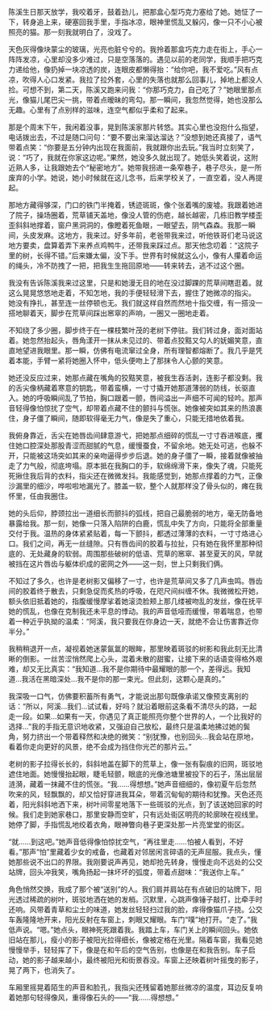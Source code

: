 陈溪生日那天放学，我咬着牙，鼓着劲儿，把那盒心型巧克力塞给了她。她怔了一下，转身追上来，硬塞回我手里，手指冰凉，眼神里慌乱又躲闪，像一只不小心被照亮的猫。那一刻我就明白了，没戏了。

天色灰得像块蒙尘的玻璃，光亮也脏兮兮的。我拎着那盒巧克力走在街上，手心一阵阵发凉，心里却没多少难过，只是空落落的。遇见以前的老同学，我顺手把巧克力递给他，像扔掉一块凉透的炭，连眼皮都懒得抬：“给你吧，我不爱吃。”风有点凉，吹得人心口发紧。我拉了拉外套，心里的失落也就那么回事儿，掉地上都没人捡。可想不到，第二天，陈溪又跑来问我：“你那巧克力，自己吃了？”她眼里那点光，像猫儿尾巴尖一挑，带着点暧昧的弯勾。那一瞬间，我忽然觉得，她也没那么无趣。心里有了点别样的滋味，连空气都似乎柔和了起来。

那是个周末下午，我闲着没事，晃到陈溪家那片转悠。其实心里也没抱什么指望，电话拨出去，不过是随口问句：“要不要出来溜达溜达？”没想到她还真接了，语气带着点笑：“你要是五分钟内出现在我面前，我就跟你出去玩。”我当时立刻笑了，说：“巧了，我就在你家这边呢。”果然，她没多久就出现了。她低头笑着说，这附近熟人多，让我跟她去个“秘密地方”。她带我拐进一条窄巷子，巷子尽头，是一所废弃的小学。她说，她小时候就在这儿念书，后来学校关了，一直空着，没人再提起。

那地方藏得够深，门口的铁门半掩着，锈迹斑斑，像个张着嘴的废墟。我跟着她进了院子，操场圈着，荒草铺天盖地，像没人管的伤疤，越长越密，几栋旧教学楼歪歪斜斜地撑着，窗户黑洞洞的，像瞪着死鱼眼，一眼望去，阴气森森。我那一瞬间，头皮发麻。这地方，我来过。好多年前，老爸带我来过，听他铁哥们老马说这地方要卖，盘算着弄下来养点鸡鸭牛，还带我来踩过点。那天他念叨着：“这院子里的树，长得不错。”后来嫌太偏，没下手。世界有时候就这么小，像有人攥着命运的绳头，冷不防拽了一把，把我生生拖回原地——转来转去，逃不过这个圈。

我没有告诉陈溪我来过这里，只是和她漫无目的地在没过脚踝的荒草间瞎逛着。就这么晃晃悠悠地走着，不知怎地，我的手便轻轻滑下去，握住了她微凉的指尖。 她没有挣扎，甚至连一丝停顿也无。我们就这样自然而然地十指交缠，有一搭没一搭地聊着天，脚步在荒草间踩出窸窣的声响，一圈又一圈地走着。

不知绕了多少圈，脚步终于在一棵枝繁叶茂的老树下停驻。我们转过身，面对面站着。她忽然抬起头，唇角漾开一抹从未见过的、带着点狡黠又勾人的妩媚笑意，直直地望进我眼里。那一瞬，仿佛有电流窜过全身，所有理智都熔断了。我几乎是凭着本能，手臂一紧将她圈入怀中，低头便吻上了那抹令人心颤的笑意。

她还没反应过来，她那点藏在嘴角的狡黠笑意，被我生吞活剥，连影子都没剩。我的舌尖像柄藏着寒意的钥匙，带着蛮横，一寸寸撬开她那道薄弱的防线，长驱直入。她的呼吸瞬间乱了节拍，胸口跟着一颤，唇间溢出一声细不可闻的轻吟。那声音轻得像怕惊扰了空气，却带着点藏不住的颤抖与慌张。她像被突如其来的热浪裹住，身子僵了瞬间，随即软得毫无力气，像是失了重心，只能无措地依着我。

我俯身靠近，舌尖在她唇齿间肆意游弋，把她那点细碎的慌乱一寸寸吞进喉底，攫住她口腔深处那股青涩而甜腻的气息，缓慢蚕食，不留余地。她无处可逃，也躲不开，只能被这场突如其来的亲吻逼得步步后退。她的身子僵了一瞬，接着就像被抽走了力气般，彻底垮塌。原本抵在我胸口的手，软绵绵滑下来，像失了魂，只能死死揪住我后背的衣料，指尖还在微微发抖。我能感觉到，她那点撑着的力气，正像沙漏里的细沙，哗啦啦地漏光了。膝盖一软，整个人就那样没了骨头似的，瘫在我怀里，任由我圈住。

她的头后仰，脖颈拉出一道细长而颤抖的弧线，把自己最脆弱的地方，毫无防备地暴露给我。那一刻，她像一只落入陷阱的白鹿，慌乱中失了方向，只能将全部重量交付于我。温热的身体紧紧贴着，每一下颤抖，都透过薄薄的衣料，一寸寸烙进心口。我们之间，再无一丝缝隙。只有唇齿间的胶着与拉扯，只有她在我怀里那种彻底的、无处藏身的软弱。周围那些破树的低语、荒草的窸窣、甚至夏天的风，早就被挡在这片唇齿与躯体织成的密网之外——这一刻，世上只剩我们俩。

不知过了多久，也许是老树影又偏移了一寸，也许是荒草间又多了几声虫鸣。唇齿间的胶着终于散去，只剩急促而炙热的呼吸，在咫尺间纠缠不休。我微微松开她，额头依旧抵着她的，指腹缓慢摩挲着她滚烫脸颊上那几缕被吻乱的发丝，像在抚平她的慌乱，也像在克制我还未平息的悸动。我的声音低哑而缓慢，带着喘息，也带着一种近乎执拗的温柔：“阿溪，我只要我在你身边一天，就绝不会让伤害靠近你半分。”

我稍稍退开一点，凝视着她迷蒙氤氲的眼眸，那里映着斑驳的树影和我此刻无比清晰的倒影。一丝苦涩悄然爬上心头，混着未散的甜蜜，让接下来的话语变得格外艰难，却又无比真实：“我知道...我不是你期待中最耀眼的那一个，差得远。我知道...我活在黑暗深处...我不是你的那一束光。但此刻，这颗心是真的。”

我深吸一口气，仿佛要积蓄所有勇气，才能说出那句既像承诺又像预支离别的话：“所以，阿溪...我们...试试看，好吗？就沿着眼前这条看不清尽头的路，一起走一段。如果...如果有一天，你遇见了真正能照亮你整个世界的人，一个比我好的选择...”我的手指无意识地收紧，又强迫自己放松，最终只是温柔地拂过她的鬓角，努力挤出一个带着释然和决绝的微笑：“别犹豫，也别回头...我会站在原地，看着你走向更好的风景，绝不会成为挡住你光芒的那片云。”

老树的影子拉得长长的，斜斜地盖在脚下的荒草上，像一张有裂痕的旧网，斑驳地遮住地面。她慢慢抬起眼，睫毛轻颤，眼底的光像池塘里被投下的石子，荡出层层涟漪，藏着一抹藏不住的慌张。“我……得想想。”她声音细细的，像初夏午后忽然吹来的风，轻飘飘的，却又恰好穿进我耳朵，带着沉甸甸的期待和犹豫。天色还亮着，阳光斜斜地洒下来，树叶间零星地落下一些斑驳的光点，到了该送她回家的时候。我们走到她家巷口，那里安静而空旷，只有远处街区明亮的轮廓映在视线里。她停了脚，手指慌乱地绞着衣角，眼神瞥向巷子更深处那一片亮堂堂的街区。

“就……到这吧。”她声音低得像怕惊扰空气，“再往里走……怕被人看到，不好看。”那声“怕”里藏着少女的戒备，也藏着对邻居闲言碎语的无声屈服。我点头，懂她那些说不出口的界限。我刚要说声再见，她却抢先转身，慢慢走向不远处的公交站牌，回头冲我笑，嘴角扬起一抹坏坏的弧度，带着点甜味：“我送你上车。”

角色悄然交换，我成了那个被“送别”的人。我们肩并肩站在有点破旧的站牌下，阳光透过稀疏的树叶，斑驳地洒在她的发梢。沉默里，心跳声像锤子敲打，比牵手时还响。风带着青草和尘土的味道，她发丝轻轻扫过我的脸，痒得像猫爪子挠。公交车轰隆隆地开来，阳光反射在车窗上，刺眼又耀眼。车门“噗”地打开。“走了。”我低声说。“嗯。”她点头，眼神死死跟着我。我踏上车，车门关上的瞬间回头。她依旧站在那儿，瘦小的影子被阳光拉得细长，像被定格在光里。隔着车窗，我看见她慢慢举手，轻轻挥了下，像是在和午后的空气告别，也像是在和我告别。车子启动，她的影子越来越小，最终被阳光和街景吞没。车窗上还映着树叶摇曳的影子，晃了两下，也消失了。

车厢里摇晃着陌生的声音和脸孔，我指尖还残留着她那丝微凉的温度，耳边反复响着她那句轻得像风，重得像石头的——“我……得想想。”

